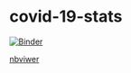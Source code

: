 # covid-19-stats

[![Binder](https://mybinder.org/badge_logo.svg)](https://mybinder.org/v2/gh/shinokada/covid-19-stats/master)

[nbviwer](https://nbviewer.jupyter.org/github/shinokada/covid-19-stats/tree/master/)
